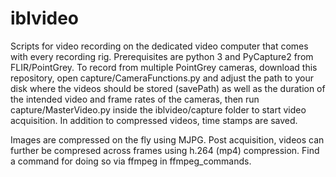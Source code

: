 # iblvideo
Scripts for video recording on the dedicated video computer that comes with every recording rig.
Prerequisites are python 3 and PyCapture2 from FLIR/PointGrey. To record from multiple PointGrey cameras, download this repository, open capture/CameraFunctions.py and adjust the path to your disk where the videos should be stored (savePath) as well as the duration of the intended video and frame rates of the cameras, then run capture/MasterVideo.py inside the iblvideo/capture folder to start video acquisition. In addition to compressed videos, time stamps are saved.

Images are compressed on the fly using MJPG. Post acquisition, videos can further be compresed across frames using h.264 (mp4) compression. Find a command for doing so via ffmpeg in ffmpeg_commands. 
